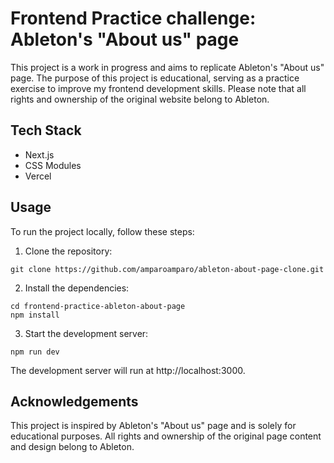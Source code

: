# Frontend Practice challenge: Ableton's "About us" page

This project is a work in progress and aims to replicate Ableton's "About us" page. The purpose of this project is educational, serving as a practice exercise to improve my frontend development skills. Please note that all rights and ownership of the original website belong to Ableton.

## Tech Stack

- Next.js
- CSS Modules
- Vercel

## Usage

To run the project locally, follow these steps:

1. Clone the repository:

  ```
  git clone https://github.com/amparoamparo/ableton-about-page-clone.git
  ```

2. Install the dependencies:

  ```
  cd frontend-practice-ableton-about-page
  npm install
  ```

3. Start the development server:

  ```
  npm run dev
  ```

The development server will run at http://localhost:3000.

## Acknowledgements

This project is inspired by Ableton's "About us" page and is solely for educational purposes. All rights and ownership of the original page content and design belong to Ableton.
